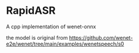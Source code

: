 # RapidASR
A cpp implementation of wenet-onnx




the model is original from https://github.com/wenet-e2e/wenet/tree/main/examples/wenetspeech/s0



